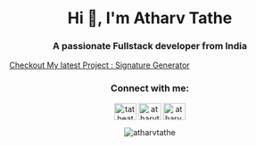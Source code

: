 <h1 align="center">Hi 👋, I'm Atharv Tathe</h1>
<h3 align="center">A passionate Fullstack developer from India</h3>


<a href="https://www.signaturegenerator.me/" target="blank">Checkout My latest Project : Signature Generator</a>




<h3 align="center">Connect with me:</h3>
<p align="center">
<a href="https://twitter.com/tatheatharv" target="blank"><img align="center" src="https://raw.githubusercontent.com/rahuldkjain/github-profile-readme-generator/master/src/images/icons/Social/twitter.svg" alt="tatheatharv" height="30" width="40" /></a>
<a href="https://linkedin.com/in/atharvtathe" target="blank"><img align="center" src="https://raw.githubusercontent.com/rahuldkjain/github-profile-readme-generator/master/src/images/icons/Social/linked-in-alt.svg" alt="atharvtathe" height="30" width="40" /></a>
<a href="https://instagram.com/atharv.tathe" target="blank"><img align="center" src="https://raw.githubusercontent.com/rahuldkjain/github-profile-readme-generator/master/src/images/icons/Social/instagram.svg" alt="atharv.tathe" height="30" width="40" /></a>
</p>



<!-- <p align="center">&nbsp;<img align="center" src="https://github-readme-stats.vercel.app/api?username=atharvtathe&show_icons=true&locale=en" alt="atharvtathe" /></p> -->

<p align="center"><img align="center" src="https://github-readme-streak-stats.herokuapp.com/?user=atharvtathe&" alt="atharvtathe" /></p>



